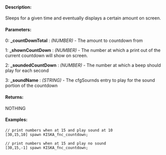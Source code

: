#### Description:
Sleeps for a given time and eventually displays a certain amount on screen.

#### Parameters:
0: **_countDownTotal** : *(NUMBER)* - The amount to countdown from

1: **_shownCountDown** : *(NUMBER)* - The number at which a print out of thecurrent countdown will show on screen.

2: **_soundedCountDown** : *(NUMBER)* - The number at which a beep should play for each second

3: **_soundName** : *(STRING)* - The cfgSournds entry to play for the sound portion of the countdown

#### Returns:
NOTHING

#### Examples:
```sqf
// print numbers when at 15 and play sound at 10
[30,15,10] spawn KISKA_fnc_countdown;
```
```sqf
// print numbers when at 15 and play no sound
[30,15,-1] spawn KISKA_fnc_countdown;
```

